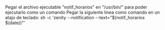 Pegar el archivo ejecutable "notif_horarios" en "/usr/bin/" para poder ejecutarlo como un comando
Pegar la siguiente linea como comando en un atajo de teclado:
sh -c 'zenity --notification --text="$(notif_horarios $(date))"'
